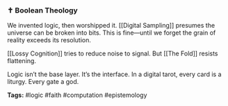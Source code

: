 ### **✝️ Boolean Theology**

We invented logic, then worshipped it. [[Digital Sampling]] presumes the universe can be broken into bits. This is fine—until we forget the grain of reality exceeds its resolution.

[[Lossy Cognition]] tries to reduce noise to signal. But [[The Fold]] resists flattening.

Logic isn’t the base layer. It’s the interface. In a digital tarot, every card is a liturgy. Every gate a god.

**Tags:** #logic #faith #computation #epistemology